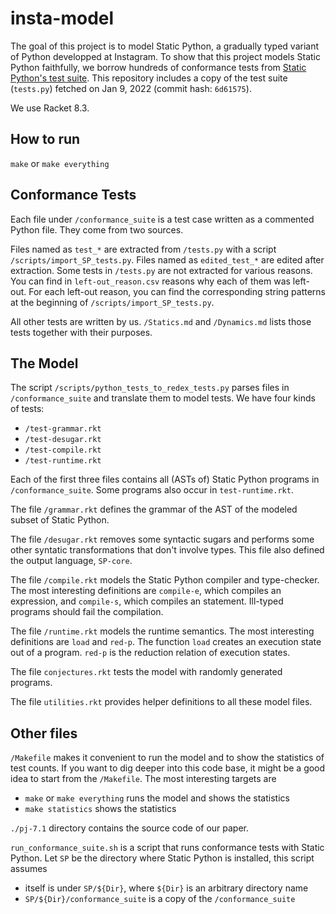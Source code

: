 # insta-model

The goal of this project is to model Static Python, a gradually typed variant of Python developped at Instagram. To show that this project models Static Python faithfully, we borrow hundreds of conformance tests from [Static Python's test suite](https://github.com/facebookincubator/cinder/blob/cinder/3.8/Lib/test/test_compiler/test_static/tests.py). This repository includes a copy of the test suite (`tests.py`) fetched on Jan 9, 2022 (commit hash: `6d61575`).

We use Racket 8.3.

## How to run

`make` or `make everything`

## Conformance Tests

Each file under `/conformance_suite` is a test case written as a commented Python file. They come from two sources.

Files named as `test_*` are extracted from `/tests.py` with a script `/scripts/import_SP_tests.py`. Files named as `edited_test_*` are edited after extraction. Some tests in `/tests.py` are not extracted for various reasons. You can find in `left-out_reason.csv` reasons why each of them was left-out. For each left-out reason, you can find the corresponding string patterns at the beginning of `/scripts/import_SP_tests.py`.

All other tests are written by us. `/Statics.md` and `/Dynamics.md` lists those tests together with their purposes.

## The Model

The script `/scripts/python_tests_to_redex_tests.py` parses files in `/conformance_suite` and translate them to model tests. We have four kinds of tests:

- `/test-grammar.rkt`
- `/test-desugar.rkt`
- `/test-compile.rkt`
- `/test-runtime.rkt`

Each of the first three files contains all (ASTs of) Static Python programs in
`/conformance_suite`. Some programs also occur in `test-runtime.rkt`.

The file `/grammar.rkt` defines the grammar of the AST of the modeled subset of Static Python.

The file `/desugar.rkt` removes some syntactic sugars and performs some other syntatic transformations that don't involve types. This file also defined the output language, `SP-core`.

The file `/compile.rkt` models the Static Python compiler and type-checker. The most interesting definitions are `compile-e`, which compiles an expression, and `compile-s`, which compiles an statement. Ill-typed programs should fail the compilation.

The file `/runtime.rkt` models the runtime semantics. The most interesting definitions are `load` and `red-p`. The function `load` creates an execution state out of a program. `red-p` is the reduction relation of execution states.

The file `conjectures.rkt` tests the model with randomly generated programs.

The file `utilities.rkt` provides helper definitions to all these model files.

## Other files

`/Makefile` makes it convenient to run the model and to show the statistics of test counts. If you want to dig deeper into this code base, it might be a good idea to start from the `/Makefile`.
The most interesting targets are

- `make` or `make everything` runs the model and shows the statistics
- `make statistics` shows the statistics

`./pj-7.1` directory contains the source code of our paper.

`run_conformance_suite.sh` is a script that runs conformance tests with Static Python. Let `SP` be the directory where Static Python is installed, this script assumes

- itself is under `SP/${Dir}`, where `${Dir}` is an arbitrary directory name
- `SP/${Dir}/conformance_suite` is a copy of the `/conformance_suite`
